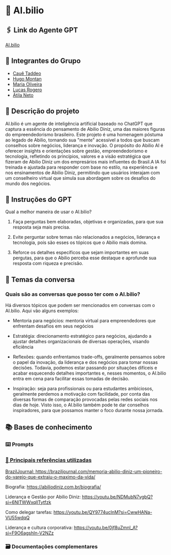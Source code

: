 # 👔 AI.bilio

## 🖇️ Link do Agente GPT
<a href="https://chatgpt.com/g/g-679ac4df53888191b2ca5151575b4abf-ai-bilio"> AI.bilio</a>

## 👥 Integrantes do Grupo

- <a href="https://github.com/cauetaddeo"> Cauê Taddeo
- <a href="https://chatgpt.com/g/g-679923946ea48191bd11644bdd58b7e8-ask-abilio"> Hugo Montan 
- <a href="https://github.com/MariaEduarda-lab"> Maria Oliveira
- <a href="https://github.com/Lucas7rogero"> Lucas Rogero
- <a href="https://github.com/atilaneto"> Átila Neto</a>

## 📑 Descrição do projeto

<p>AI.bilio é um agente de inteligência artificial baseado no ChatGPT que captura a essência do pensamento de Abilio Diniz, uma das maiores figuras do empreendedorismo brasileiro. Este projeto é uma homenagem póstuma ao legado de Abilio, tornando sua "mente" acessível a todos que buscam conselhos sobre negócios, liderança e inovação. O propósito do Abilio AI é oferecer insights e orientações sobre gestão, empreendedorismo e tecnologia, refletindo os princípios, valores e a visão estratégica que fizeram de Abilio Diniz um dos empresários mais influentes do Brasil.A IA foi treinada e ajustada para responder com base no estilo, na experiência e nos ensinamentos de Abilio Diniz, permitindo que usuários interajam com um conselheiro virtual que simula sua abordagem sobre os desafios do mundo dos negócios.</p>

## 🦾 Instruções do GPT 

Qual a melhor maneira de usar o AI.bilio? 

1. Faça perguntas bem elaboradas, objetivas e organizadas, para que sua resposta seja mais precisa.

2. Evite perguntar sobre temas não relacionados a negócios, liderança e tecnologia, pois são esses os tópicos que o Abilio mais domina.

3. Reforce os detalhes específicos que sejam importantes em suas pergutas, para que o Abilio perceba esse destaque e aprofunde sua resposta com riqueza e precisão.

## 💭 Temas da conversa

<h3>Quais são as conversas que posso ter com o AI.bilio?</h3>
<p>Há diversos tópicos que podem ser mencionados em conversas com o AI.bilio. Aqui vão alguns exemplos: 

- Mentoria para negócios: mentoria virtual para empreendedores que enfrentam desafios em seus negócios

- Estratégia: direcionamento estratégico para negócios, ajudando a ajustar detalhes organizacionais de diversas operações, visando eficiência

- Reflexões: quando enfrentamos trade-offs, geralmente pensamos sobre o papel da inovação, da liderança e dos negócios para tomar nossas decisões. Todavia, podemos estar passando por situações difíceis e acabar esquecendo detalhes importantes e, nesses momentos, o AI.bilio entra em cena para facilitar essas tomadas de decisão.

- Inspiração: seja para profissionais ou para estudantes ambiciosos, geralmente perdemos a motivação com facilidade, por conta das diversas formas de comparação provocadas pelas redes sociais nos dias de hoje. Visto isso, o AI.bilio também pode te dar conselhos inspiradores, para que possamos manter o foco durante nossa jornada.</p>

## 📚 Bases de conhecimento

<h3>⌨️ Prompts</h3>

<div>
<a href="[text](file:///Users/atilaramosneto/Documents/Onboarding%20Inteli/Prompts%20-%20A.I.bilio.rtf)"> 
</div>

<h3>📘 Principais referências utilizadas</h3>

BrazilJournal: https://braziljournal.com/memoria-abilio-diniz-um-pioneiro-do-varejo-que-extraiu-o-maximo-da-vida/

Biografia: https://abiliodiniz.com.br/biografia/

Liderança e Gestão por Abilio Diniz: https://youtu.be/NDMubN7vgbQ?si=6NlTWWxqllTytfzk

Como delegar tarefas: https://youtu.be/QY9774uclnM?si=CwwHANa-VU55wdqQ

Liderança e cultura corporativa: https://youtu.be/0jf8uZmnl_A?si=F9O6agshIn-V2NZz


<h3>🗃️ Documentações complementares</h3>

